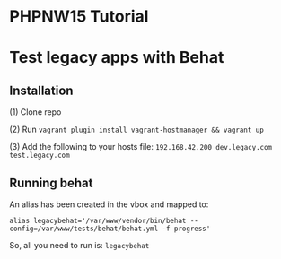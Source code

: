# PHPNW15 Tutorial
# Test legacy apps with Behat


## Installation

(1) Clone repo

(2) Run `vagrant plugin install vagrant-hostmanager && vagrant up`

(3) Add the following to your hosts file: `192.168.42.200 dev.legacy.com test.legacy.com`

## Running behat

An alias has been created in the vbox and mapped to: 

```
alias legacybehat='/var/www/vendor/bin/behat --config=/var/www/tests/behat/behat.yml -f progress'
```

So, all you need to run is: `legacybehat`
